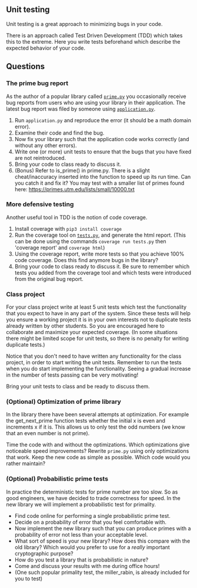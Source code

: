 ## Unit testing
Unit testing is a great approach to minimizing bugs in your code.

There is an approach called Test Driven Development (TDD) which takes this to
the extreme.  Here you write tests beforehand which describe the expected
behavior of your code.


## Questions
### The prime bug report
As the author of a popular library called [`prime.py`](prime.py) you
occasionally receive bug reports from users who are using your library in their
application. The latest bug report was filed by someone using [`application.py`](application.py).

1. Run `application.py` and reproduce the error (it should be a math domain error).
2. Examine their code and find the bug.  
3. Now fix your library such that the application code works correctly (and
    without any other errors).
4. Write one (or more) unit tests to ensure that the bugs that you have fixed
are not reintroduced.
5. Bring your code to class ready to discuss it.
6. (Bonus) Refer to is_prime() in prime.py. There is a slight cheat/inaccuracy inserted into the function to speed up its run time. Can you catch it and fix it? You may test with a smaller list of primes found here: https://primes.utm.edu/lists/small/10000.txt 

### More defensive testing
Another useful tool in TDD is the notion of code coverage.  

1. Install coverage with `pip3 install coverage`
2. Run the coverage tool on [`tests.py`](tests.py), and generate the html report.
(This can be done using the commands `coverage run tests.py` then 'coverage report' and `coverage html`)
3. Using the coverage report, write more tests so that you achieve 100% code
coverage.  Does this find anymore bugs in the library?
5. Bring your code to class ready to discuss it.  Be sure to remember which
tests you added from the coverage tool and which tests were introduced from the
original bug report.

### Class project
For your class project write at least 5 unit tests which test the functionality
that you expect to have in any part of the system.  Since these tests will help
you ensure a working project it is in your own interests not to duplicate tests
already written by other students.  So you are encouraged here to collaborate
and maximize your expected coverage. (In some situations there might be limited
scope for unit tests, so there is no penalty for writing duplicate tests.)

Notice that you don't need to have written any functionality for the class
project, in order to start writing the unit tests.  Remember to run the tests
when you do start implementing the functionality.  Seeing a gradual increase in
the number of tests passing can be very motivating!

Bring your unit tests to class and be ready to discuss them.

### (Optional) Optimization of prime library

In the library there have been several attempts at optimization.  For example
the get_next_prime function tests whether the initial x is even and increments
x if it is.  This allows us to only test the odd numbers (we know that an even
number is not prime).

Time the code with and without the optimizations.  Which optimizations give
noticeable speed improvements?  Rewrite `prime.py` using only optimizations that
work. Keep the new code as simple as possible.   Which code would you rather
maintain?

### (Optional) Probabilistic prime tests

In practice the deterministic tests for prime number are too slow.  So as good
engineers, we have decided to trade correctness for speed.  In the new library
we will implement a probabilistic test for primality.  

- Find code online for performing a single probabilistic prime test.
- Decide on a probability of error that you feel comfortable with.
- Now implement the new library such that you can produce primes with a
probability of error not less than your acceptable level.
- What sort of speed is your new library?  How does this compare with the old
library?  Which would you prefer to use for a *really* important cryptographic
purpose?
- How do you test a library that is probabilistic in nature?
- Come and discuss your results with me during office hours!
- (One such popular primality test, the miller_rabin, is already included for you to test)
